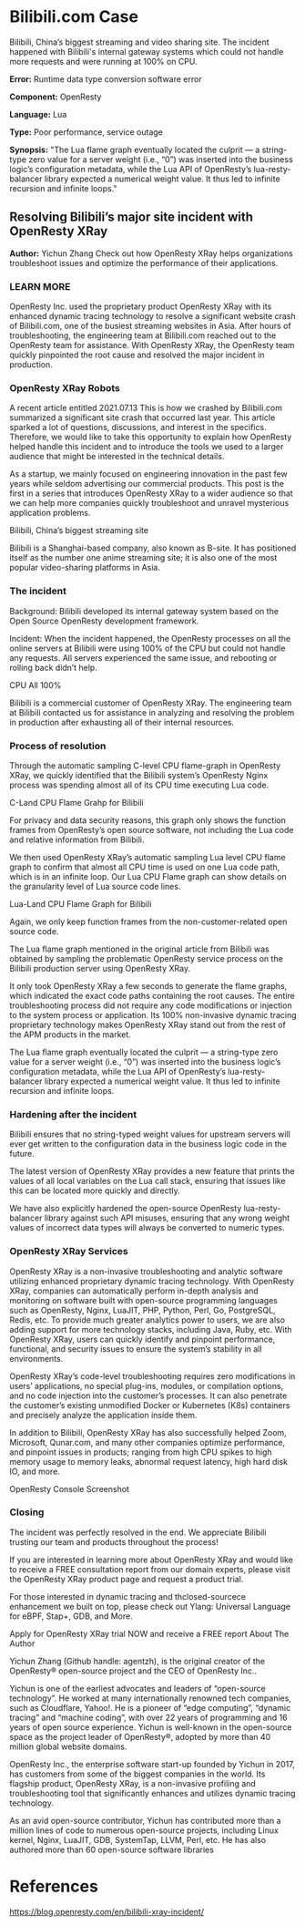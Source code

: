 # Bilibili.com Case
Bilibili, China’s biggest streaming and video sharing site. The incident happened with Bilibili's internal gateway systems which could not handle more requests and were running at 100% on CPU.

**Error:** Runtime data type conversion software error

**Component:** OpenResty

**Language:** Lua

**Type:** Poor performance, service outage

**Synopsis:** "The Lua flame graph eventually located the culprit — a string-type zero value for a server weight (i.e., “0”) was inserted into the business logic’s configuration metadata, while the Lua API of OpenResty’s lua-resty-balancer library expected a numerical weight value. It thus led to infinite recursion and infinite loops."

## Resolving Bilibili’s major site incident with OpenResty XRay

**Author:** Yichun Zhang
Check out how OpenResty XRay helps organizations troubleshoot issues and optimize the performance of their applications.


### LEARN MORE
OpenResty Inc. used the proprietary product OpenResty XRay with its enhanced dynamic tracing technology to resolve a significant website crash of Bilibili.com, one of the busiest streaming websites in Asia. After hours of troubleshooting, the engineering team at Bilibili.com reached out to the OpenResty team for assistance. With OpenResty XRay, the OpenResty team quickly pinpointed the root cause and resolved the major incident in production.

### OpenResty XRay Robots

A recent article entitled 2021.07.13 This is how we crashed by Bilibili.com summarized a significant site crash that occurred last year. This article sparked a lot of questions, discussions, and interest in the specifics. Therefore, we would like to take this opportunity to explain how OpenResty helped handle this incident and to introduce the tools we used to a larger audience that might be interested in the technical details.

As a startup, we mainly focused on engineering innovation in the past few years while seldom advertising our commercial products. This post is the first in a series that introduces OpenResty XRay to a wider audience so that we can help more companies quickly troubleshoot and unravel mysterious application problems.

Bilibili, China’s biggest streaming site

Bilibili is a Shanghai-based company, also known as B-site. It has positioned itself as the number one anime streaming site; it is also one of the most popular video-sharing platforms in Asia.

### The incident

Background: Bilibili developed its internal gateway system based on the Open Source OpenResty development framework.

Incident: When the incident happened, the OpenResty processes on all the online servers at Bilibili were using 100% of the CPU but could not handle any requests. All servers experienced the same issue, and rebooting or rolling back didn’t help.

CPU All 100%

Bilibili is a commercial customer of OpenResty XRay. The engineering team at Bilibili contacted us for assistance in analyzing and resolving the problem in production after exhausting all of their internal resources.

### Process of resolution

Through the automatic sampling C-level CPU flame-graph in OpenResty XRay, we quickly identified that the Bilibili system’s OpenResty Nginx process was spending almost all of its CPU time executing Lua code.

C-Land CPU Flame Grahp for Bilibili

For privacy and data security reasons, this graph only shows the function frames from OpenResty’s open source software, not including the Lua code and relative information from Bilibili.

We then used OpenResty XRay’s automatic sampling Lua level CPU flame graph to confirm that almost all CPU time is used on one Lua code path, which is in an infinite loop. Our Lua CPU Flame graph can show details on the granularity level of Lua source code lines.

Lua-Land CPU Flame Graph for Bilibili

Again, we only keep function frames from the non-customer-related open source code.

The Lua flame graph mentioned in the original article from Bilibili was obtained by sampling the problematic OpenResty service process on the Bilibili production server using OpenResty XRay.

It only took OpenResty XRay a few seconds to generate the flame graphs, which indicated the exact code paths containing the root causes. The entire troubleshooting process did not require any code modifications or injection to the system process or application. Its 100% non-invasive dynamic tracing proprietary technology makes OpenResty XRay stand out from the rest of the APM products in the market.

The Lua flame graph eventually located the culprit — a string-type zero value for a server weight (i.e., “0”) was inserted into the business logic’s configuration metadata, while the Lua API of OpenResty’s lua-resty-balancer library expected a numerical weight value. It thus led to infinite recursion and infinite loops.

### Hardening after the incident

Bilibili ensures that no string-typed weight values for upstream servers will ever get written to the configuration data in the business logic code in the future.

The latest version of OpenResty XRay provides a new feature that prints the values of all local variables on the Lua call stack, ensuring that issues like this can be located more quickly and directly.

We have also explicitly hardened the open-source OpenResty lua-resty-balancer library against such API misuses, ensuring that any wrong weight values of incorrect data types will always be converted to numeric types.

### OpenResty XRay Services

OpenResty XRay is a non-invasive troubleshooting and analytic software utilizing enhanced proprietary dynamic tracing technology. With OpenResty XRay, companies can automatically perform in-depth analysis and monitoring on software built with open-source programming languages such as OpenResty, Nginx, LuaJIT, PHP, Python, Perl, Go, PostgreSQL, Redis, etc. To provide much greater analytics power to users, we are also adding support for more technology stacks, including Java, Ruby, etc. With OpenResty XRay, users can quickly identify and pinpoint performance, functional, and security issues to ensure the system’s stability in all environments.

OpenResty XRay’s code-level troubleshooting requires zero modifications in users’ applications, no special plug-ins, modules, or compilation options, and no code injection into the customer’s processes. It can also penetrate the customer’s existing unmodified Docker or Kubernetes (K8s) containers and precisely analyze the application inside them.

In addition to Bilibili, OpenResty XRay has also successfully helped Zoom, Microsoft, Qunar.com, and many other companies optimize performance, and pinpoint issues in products; ranging from high CPU spikes to high memory usage to memory leaks, abnormal request latency, high hard disk IO, and more.

OpenResty Console Screenshot

### Closing

The incident was perfectly resolved in the end. We appreciate Bilibili trusting our team and products throughout the process!

If you are interested in learning more about OpenResty XRay and would like to receive a FREE consultation report from our domain experts, please visit the OpenResty XRay product page and request a product trial.

For those interested in dynamic tracing and thclosed-sourcece enhancement we built on top, please check out Ylang: Universal Language for eBPF, Stap+, GDB, and More.

Apply for OpenResty XRay trial NOW and receive a FREE report
About The Author

Yichun Zhang (Github handle: agentzh), is the original creator of the OpenResty® open-source project and the CEO of OpenResty Inc..

Yichun is one of the earliest advocates and leaders of “open-source technology”. He worked at many internationally renowned tech companies, such as Cloudflare, Yahoo!. He is a pioneer of “edge computing”, “dynamic tracing” and “machine coding”, with over 22 years of programming and 16 years of open source experience. Yichun is well-known in the open-source space as the project leader of OpenResty®, adopted by more than 40 million global website domains.

OpenResty Inc., the enterprise software start-up founded by Yichun in 2017, has customers from some of the biggest companies in the world. Its flagship product, OpenResty XRay, is a non-invasive profiling and troubleshooting tool that significantly enhances and utilizes dynamic tracing technology.

As an avid open-source contributor, Yichun has contributed more than a million lines of code to numerous open-source projects, including Linux kernel, Nginx, LuaJIT, GDB, SystemTap, LLVM, Perl, etc. He has also authored more than 60 open-source software libraries

# References 
https://blog.openresty.com/en/bilibili-xray-incident/ 
